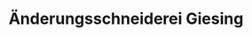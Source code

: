 ---
title: "Änderungsschneiderei Giesing"
url: /muenchen/aenderungsschneiderei-giesing/
shop: Schneiderei
---